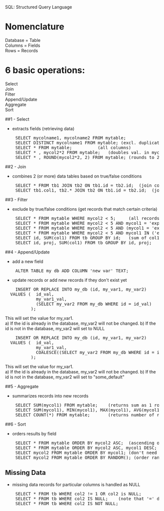 SQL: Structured Query Language

# Nomenclature
Database = Table  
Columns = Fields  
Rows = Records  

# 6 basic operations: 
Select  
Join  
Filter  
Append/Update  
Aggregate  
Sort


##1 - Select 
- extracts fields  (retrieving data)
<pre>
	SELECT mycolname1, mycolname2 FROM mytable;
	SELECT DISTINCT mycolname1 FROM mytable; (excl. duplication in the selected column)
	SELECT * FROM mytable;			(all columns)
	SELECT * , mycol2*2 FROM mytable;	(doubles val. in mycol2 and appends col.)
	SELECT * , ROUND(mycol2*2, 2) FROM mytable;	(rounds to 2 dec. places)
</pre>

##2 - Join
- combines 2 (or more) data tables based on true/false conditions
<pre>
	SELECT * FROM tb1 JOIN tb2 ON tb1.id = tb2.id;	(join complete tables)
	SELECT tb1.col1, tb2.* JOIN tb2 ON tb1.id = tb2.id;  (join specific column with 2nd table)
</pre>

##3 - Filter
- exclude by true/false conditions (get records that match certain criteria)
<pre>
	SELECT * FROM mytable WHERE mycol2 < 5;		(all records w. mycol2 smaller than 5)
	SELECT * FROM mytable WHERE mycol2 < 5 AND mycol1 = 'exp1';	
	SELECT * FROM mytable WHERE mycol2 < 5 AND (mycol1 = 'exp1' OR mycol = 'exp2');
	SELECT * FROM mytable WHERE mycol2 < 5 AND mycol1 IN ('exp1', 'exp2');
	SELECT id, SUM(col1) FROM tb GROUP BY id;	(sum of col1 for each id group)
	SELECT id, proj, SUM(col1) FROM tb GROUP BY id, proj;
</pre>
	
##4 - Append/Update
- add a new field
<pre>
	ALTER TABLE my_db ADD COLUMN 'new_var' TEXT;
</pre>

- update records or add new records if they don't exist yet
<pre>
	INSERT OR REPLACE INTO my_db (id, my_var1, my_var2) 
  VALUES (  id_val, 
            my_var1_val,
            (SELECT my_var2 FROM my_db WHERE id = id_val)
          );
</pre>
This will set the value for my_var1.   
a) If the id is already in the database, my_var2 will not be changed. 
b) If the id is not in the database, my_var2 will set to NULL

<pre>
	INSERT OR REPLACE INTO my_db (id, my_var1, my_var2) 
  VALUES (  id_val, 
            my_var1_val,
            COALESCE((SELECT my_var2 FROM my_db WHERE id = id_val), 'some_default')
          );
</pre>
This will set the value for my_var1.   
a) If the id is already in the database, my_var2 will not be changed. 
b) If the id is not in the database, my_var2 will set to "some_default"



##5 - Aggregate
- summarizes records into new records
<pre>
	SELECT SUM(mycol1) FROM mytable;	(returns sum as 1 row)
	SELECT SUM(mycol1), MIN(mycol1), MAX(mycol1), AVG(mycol1) FROM mytable;
	SELECT COUNT(*) FROM mytable;		(returns number of records)
</pre>

##6 - Sort
- orders results by field
<pre>
	SELECT * FROM mytable ORDER BY mycol2 ASC;	(ascending order, DESC for descending)
	SELECT * FROM mytable ORDER BY mycol2 ASC, mycol1 DESC;
	SELECT mycol2 FROM mytable ORDER BY mycol1;	(don't need to select col. to order)
	SELECT mycol2 FROM mytable ORDER BY RANDOM(); (order randomly)
</pre>
	
## Missing Data
- missing data records for particular columns is handled as NULL
<pre>
	SELECT * FROM tb WHERE col2 != 1 OR col2 is NULL;
	SELECT * FROM tb WHERE col2 IS NULL; 	(note that '=' doesn't work)
	SELECT * FROM tb WHERE col2 IS NOT NULL; 
</pre>
